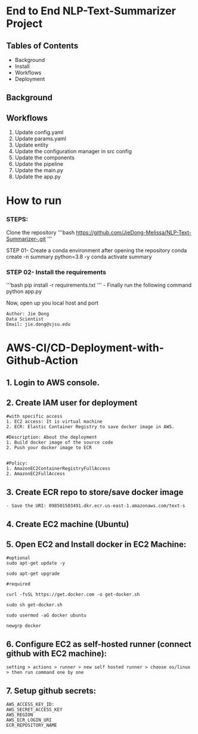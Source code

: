 # End to End NLP-Text-Summarizer Project

## Tables of Contents
* Background
* Install
* Workflows
* Deployment

## Background

## Workflows

1. Update config.yaml
2. Update params.yaml
3. Update entity
4. Update the configuration manager in src config
5. Update the components
6. Update the pipeline
7. Update the main.py
8. Update the app.py

# How to run
### STEPS:
Clone the repository 
'''bash
    https://github.com/JieDong-Melissa/NLP-Text-Summarizer-.git
'''

STEP 01- Create a conda environment after opening the repository
    conda create -n summary python=3.8 -y
    conda activate summary

### STEP 02- Install the requirements
'''bash
    pip install -r requirements.txt
'''
       - Finally run the following command
    python app.py

Now,
    open up you local host and port

    Author: Jie Dong
    Data Scientist
    Email: jie.dong@sjsu.edu


# AWS-CI/CD-Deployment-with-Github-Action
## 1. Login to AWS console.
## 2. Create IAM user for deployment
    #with specific access
    1. EC2 access: It is virtual machine
    2. ECR: Elastic Container Registry to save docker image in AWS.

    #Description: About the deployment
    1. Build docker image of the source code
    2. Push your docker image to ECR


    #Policy:
    1. AmazonEC2ContainerRegistryFullAccess
    2. AmazonEC2FullAccess

## 3. Create ECR repo to store/save docker image
    - Save the URI: 098501503491.dkr.ecr.us-east-1.amazonaws.com/text-s

## 4. Create EC2 machine (Ubuntu)

## 5. Open EC2 and Install docker in EC2 Machine:
    #optional
    sudo apt-get update -y

    sudo apt-get upgrade

    #required

    curl -fsSL https://get.docker.com -o get-docker.sh

    sudo sh get-docker.sh

    sudo usermod -aG docker ubuntu

    newgrp docker

## 6. Configure EC2 as self-hosted runner (connect github with EC2 machine):
    setting > actions > runner > new self hosted runner > choose os/linux > then run command one by one

## 7. Setup github secrets:
    AWS_ACCESS_KEY_ID: 
    AWS_SECRET_ACCESS_KEY
    AWS_REGION
    AWS_ECR_LOGIN_URI
    ECR_REPOSITORY_NAME